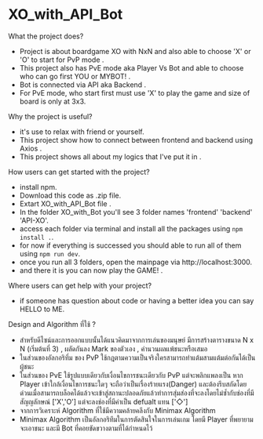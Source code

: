 # XO_with_API_Bot
What the project does?
  - Project is about boardgame XO with NxN and also able to choose 'X' or 'O' to start for PvP mode .
  - This project also has PvE mode aka Player Vs Bot and able to choose who can go first YOU or MYBOT! .
  - Bot is connected via API aka Backend .
  - For PvE mode, who start first must use 'X' to play the game and size of board is only at 3x3.

Why the project is useful?
  - it's use to relax with friend or yourself.
  - This project show how to connect between frontend and backend using Axios .
  - This project shows all about my logics that I've put it in .
 
 How users can get started with the project?
  - install npm.
  - Download this code as .zip file.
  - Extart XO_with_API_Bot file .
  - In the folder XO_with_Bot you'll see 3 folder names 'frontend' 'backend' 'API-XO'.
  - access each folder via terminal and install all the packages using `npm install .`.
  - for now if everything is successed you should able to run all of them using `npm run dev`.
  - once you run all 3 folders, open the mainpage via http://localhost:3000.
  - and there it is you can now play the GAME! .

Where users can get help with your project?
  - if someone has question about code or having a better idea you can say HELLO to ME.

Design and Algorithm ที่ใช้ ?
  - สำหรับดีไซน์และการออกแบบนั้นได้แนวคิดมาจากการเล่นของมนุษย์ มีการสร้างตารางขนาด N x N (เริ่มต้นที่ 3) , ผลัดกันลง Mark ของตัวเอง , คำนวนผลแพ้ชนะหรือเสมอ
  - ในส่วนของอัลกอริทึ่ม ของ PvP ใช้กฎตามความเป็นจริงใครสามารถทำแต้มสามแต้มต่อกันได้เป็นผู้ชนะ
  - ในส่วนของ PvE ใช้รูปแบบเดียวกับเงื่อนไขการชนะเดียวกับ PvP แต่จะพลิกแพลงเป็น หาก Player เข้าใกล้เงื่อนไขการชนะใดๆ จะถือว่าเป็นเรื่องร้ายแรง(Danger) และต้องรีบสกัดโดยด่วนเมื่อสามารถบล็อคได้แล้วจะเข้าสู่สถานะปลอดภัยแล้วทำการสุ่มส่องที่จะลงโดยไม่ซ้ำกับช่องที่มีสัญญลักษณ์ ['X','O'] แต่จะลงช่องที่มีค่าเป็น defualt แทน ['◇'] 
  - จากการวิเคราะห์ Algorithm ที่ใช้มีความคล้ายคลึงกับ Minimax Algorithm 
  - Minimax Algorithm เป็นอัลกอริทึมในการตัดสินใจในการเล่นเกม โดยมี Player ที่พยายามจะเอาชนะ และมี Bot ที่คอยขัดขวางตามที่ได้กำหนดไว้ 
